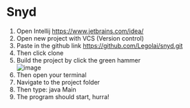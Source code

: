 # Snyd

1. Open Intellij https://www.jetbrains.com/idea/
2. Open new project with VCS (Version control)
3. Paste in the github link https://github.com/Legolai/snyd.git
4. Then click clone
5. Build the project by click the green hammer\
![image](https://user-images.githubusercontent.com/59566404/133895387-e24c025c-37f7-490a-ab3f-2faae4dbe06e.png)
6. Then open your terminal 
7. Navigate to the project folder 
8. Then type: java Main
9. The program should start, hurra! 
